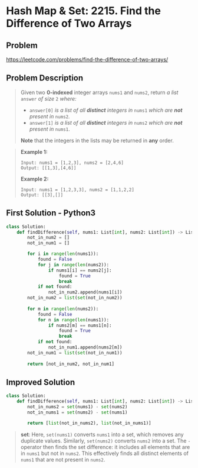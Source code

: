 # Hash Map & Set: 2215. Find the Difference of Two Arrays

## Problem ##
https://leetcode.com/problems/find-the-difference-of-two-arrays/

## Problem Description ##
> Given two **0-indexed** integer arrays `nums1` and `nums2`, return *a list* `answer` *of size* `2` *where:*
>
> - `answer[0]` *is a list of all **distinct** integers in* `nums1` *which are **not** present in* `nums2`*.*
> - `answer[1]` *is a list of all **distinct** integers in* `nums2` *which are **not** present in* `nums1`.
>
> **Note** that the integers in the lists may be returned in **any** order.

> **Example 1:**
>
> ```
> Input: nums1 = [1,2,3], nums2 = [2,4,6]
> Output: [[1,3],[4,6]]
> ```
>
> **Example 2:**
>
> ```
> Input: nums1 = [1,2,3,3], nums2 = [1,1,2,2]
> Output: [[3],[]]
> ```

## First Solution - Python3 ##
``` python
class Solution:
    def findDifference(self, nums1: List[int], nums2: List[int]) -> List[List[int]]:
        not_in_num2 = []
        not_in_num1 = []

        for i in range(len(nums1)):
            found = False
            for j in range(len(nums2)):
                if nums1[i] == nums2[j]:
                    found = True
                    break
            if not found:
                not_in_num2.append(nums1[i])
        not_in_num2 = list(set(not_in_num2))
        
        for m in range(len(nums2)):
            found = False
            for n in range(len(nums1)):
                if nums2[m] == nums1[n]:
                    found = True
                    break
            if not found:
                not_in_num1.append(nums2[m])
        not_in_num1 = list(set(not_in_num1))
        
        return [not_in_num2, not_in_num1]
```

## Improved Solution ##

``` python
class Solution:
    def findDifference(self, nums1: List[int], nums2: List[int]) -> List[List[int]]:
        not_in_nums2 = set(nums1) - set(nums2)
        not_in_nums1 = set(nums2) - set(nums1)

        return [list(not_in_nums2), list(not_in_nums1)]
```

> **set**: Here, `set(nums1)` converts `nums1` into a set, which removes any duplicate values. Similarly, `set(nums2)` converts `nums2` into a set. The `-` operator then finds the set difference: it includes all elements that are in `nums1` but not in `nums2`. This effectively finds all distinct elements of `nums1` that are not present in `nums2`.
